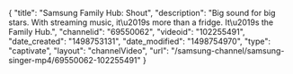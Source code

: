 {
    "title": "Samsung Family Hub: Shout",
    "description": "Big sound for big stars. With streaming music, it\u2019s more than a fridge. It\u2019s the Family Hub.",
    "channelid": "69550062",
    "videoid": "102255491",
    "date_created": "1498753131",
    "date_modified": "1498754970",
    "type": "captivate",
    "layout": "channelVideo",
    "url": "\/samsung-channel\/samsung-singer-mp4\/69550062-102255491"
}